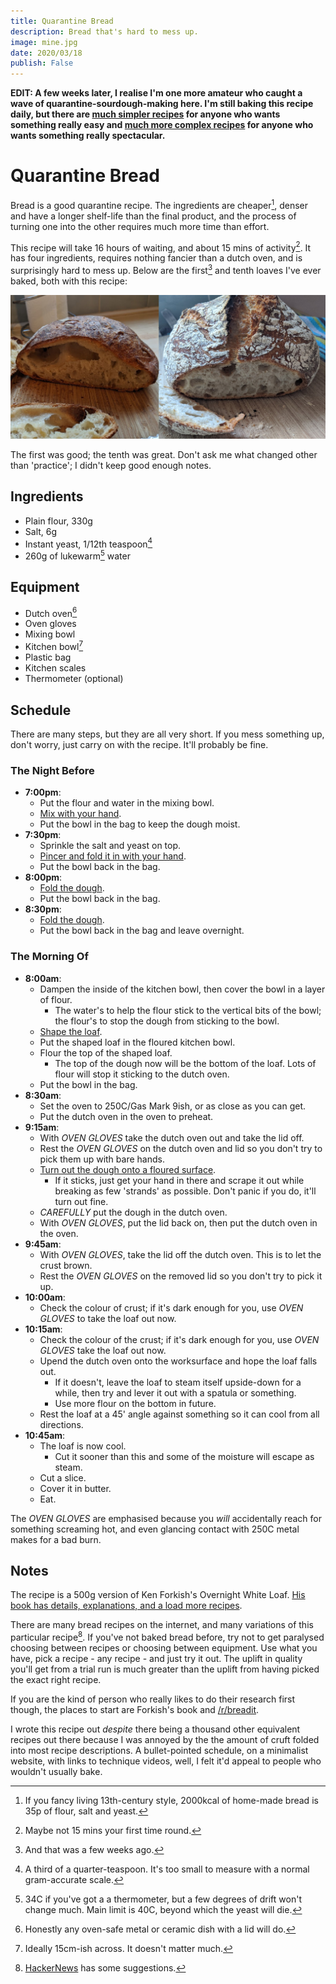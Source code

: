 ```yaml
---
title: Quarantine Bread
description: Bread that's hard to mess up.
image: mine.jpg
date: 2020/03/18
publish: False
---
```

<style>
#content img {
    max-width: 80%;
    border: 10px solid;
}
</style>

**EDIT: A few weeks later, I realise I'm one more amateur who caught a wave of quarantine-sourdough-making here. I'm still baking this recipe daily, but there are [much simpler recipes](https://cooking.nytimes.com/recipes/1018028-sourdough-no-knead-bread) for anyone who wants something really easy and [much more complex recipes](https://www.youtube.com/watch?v=85o0tVqaP1E) for anyone who wants something really spectacular.**

# Quarantine Bread
Bread is a good quarantine recipe. The ingredients are cheaper[^calories], denser and have a longer shelf-life than the final product, and the process of turning one into the other requires much more time than effort.

This recipe will take 16 hours of waiting, and about 15 mins of activity[^first]. It has four ingredients, requires nothing fancier than a dutch oven, and is surprisingly hard to mess up. Below are the first[^baked] and tenth loaves I've ever baked, both with this recipe:

![my bread](mine-combo.jpg)

The first was good; the tenth was great. Don't ask me what changed other than 'practice'; I didn't keep good enough notes.

## Ingredients
* Plain flour, 330g
* Salt, 6g
* Instant yeast, 1/12th teaspoon[^twelfth]
* 260g of lukewarm[^lukewarm] water

## Equipment
* Dutch oven[^dutch]
* Oven gloves
* Mixing bowl
* Kitchen bowl[^bowl]
* Plastic bag
* Kitchen scales
* Thermometer (optional)

## Schedule
There are many steps, but they are all very short. If you mess something up, don't worry, just carry on with the recipe. It'll probably be fine.

### The Night Before

* **7:00pm**:
  * Put the flour and water in the mixing bowl. 
  * [Mix with your hand](https://youtu.be/C4tgEQw4ibs?t=184).
  * Put the bowl in the bag to keep the dough moist.
* **7:30pm**:
  * Sprinkle the salt and yeast on top. 
  * [Pincer and fold it in with your hand](https://youtu.be/HoY7CPw0E1s?t=96). 
  * Put the bowl back in the bag.
* **8:00pm**: 
  * [Fold the dough](https://youtu.be/CQHuWDEo3SA?t=76). 
  * Put the bowl back in the bag.
* **8:30pm**: 
  * [Fold the dough](https://youtu.be/CQHuWDEo3SA?t=76). 
  * Put the bowl back in the bag and leave overnight.

### The Morning Of

* **8:00am**: 
  * Dampen the inside of the kitchen bowl, then cover the bowl in a layer of flour.
    * The water's to help the flour stick to the vertical bits of the bowl; the flour's to stop the dough from sticking to the bowl.  
  * [Shape the loaf](https://youtu.be/MPdedk9gJLQ?t=119). 
  * Put the shaped loaf in the floured kitchen bowl. 
  * Flour the top of the shaped loaf.
    * The top of the dough now will be the bottom of the loaf. Lots of flour will stop it sticking to the dutch oven.
  * Put the bowl in the bag.
* **8:30am**:
  * Set the oven to 250C/Gas Mark 9ish, or as close as you can get. 
  * Put the dutch oven in the oven to preheat.
* **9:15am**: 
  * With *OVEN GLOVES* take the dutch oven out and take the lid off. 
  * Rest the *OVEN GLOVES* on the dutch oven and lid so you don't try to pick them up with bare hands. 
  * [Turn out the dough onto a floured surface](https://youtu.be/rtoMhY0vS9E?t=132).
    * If it sticks, just get your hand in there and scrape it out while breaking as few 'strands' as possible. Don't panic if you do, it'll turn out fine.
  * *CAREFULLY* put the dough in the dutch oven. 
  * With *OVEN GLOVES*, put the lid back on, then put the dutch oven in the oven.
* **9:45am**: 
  * With *OVEN GLOVES*, take the lid off the dutch oven. This is to let the crust brown.
  * Rest the *OVEN GLOVES* on the removed lid so you don't try to pick it up. 
* **10:00am**: 
  * Check the colour of crust; if it's dark enough for you, use *OVEN GLOVES* to take the loaf out now. 
* **10:15am**: 
  * Check the colour of the crust; if it's dark enough for you, use *OVEN GLOVES* take the loaf out now. 
  * Upend the dutch oven onto the worksurface and hope the loaf falls out.
    * If it doesn't, leave the loaf to steam itself upside-down for a while, then try and lever it out with a spatula or something.
    *  Use more flour on the bottom in future.
  * Rest the loaf at a 45' angle against something so it can cool from all directions.
* **10:45am**: 
  * The loaf is now cool. 
    * Cut it sooner than this and some of the moisture will escape as steam.
  * Cut a slice.
  * Cover it in butter.
  * Eat. 

The *OVEN GLOVES* are emphasised because you _will_ accidentally reach for something screaming hot, and even glancing contact with 250C metal makes for a bad burn.

## Notes

The recipe is a 500g version of Ken Forkish's Overnight White Loaf. [His book has details, explanations, and a load more recipes](https://smile.amazon.co.uk/Flour-Water-Salt-Yeast-Fundamentals/dp/160774273X). 

There are many bread recipes on the internet, and many variations of this particular recipe[^hn]. If you've not baked bread before, try not to get paralysed choosing between recipes or choosing between equipment. Use what you have, pick a recipe - any recipe - and just try it out. The uplift in quality you'll get from a trial run is much greater than the uplift from having picked the exact right recipe.

If you are the kind of person who really likes to do their research first though, the places to start are Forkish's book and [/r/breadit](https://www.reddit.com/r/Breadit).

I wrote this recipe out _despite_ there being a thousand other equivalent recipes out there because I was annoyed by the the amount of cruft folded into most recipe descriptions. A bullet-pointed schedule, on a minimalist website, with links to technique videos, well, I felt it'd appeal to people who wouldn't usually bake.

[^calories]: If you fancy living 13th-century style, 2000kcal of home-made bread is 35p of flour, salt and yeast.
[^first]: Maybe not 15 mins your first time round.
[^baked]: And that was a few weeks ago.
[^twelfth]: A third of a quarter-teaspoon. It's too small to measure with a normal gram-accurate scale.
[^lukewarm]: 34C if you've got a a thermometer, but a few degrees of drift won't change much. Main limit is 40C, beyond which the yeast will die.
[^dutch]: Honestly any oven-safe metal or ceramic dish with a lid will do. 
[^bowl]: Ideally 15cm-ish across. It doesn't matter much.
[^hn]: [HackerNews](https://news.ycombinator.com/item?id=22625590) has some suggestions.
